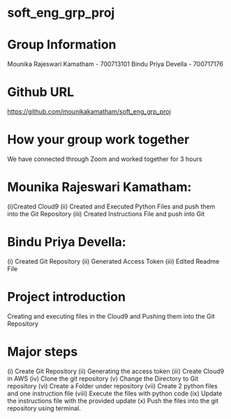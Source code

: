 # soft_eng_grp_proj
# Group Information
Mounika Rajeswari Kamatham - 700713101
Bindu Priya Devella - 700717176
# Github URL
https://github.com/mounikakamatham/soft_eng_grp_proj
# How your group work together
We have connected through Zoom and worked together for 3 hours
# Mounika Rajeswari Kamatham: 
(i)Created Cloud9
(ii) Created and Executed Python Files and push them into the Git Repository
(iii) Created Instructions File and push into Git 
# Bindu Priya Devella:
(i) Created Git Repository
(ii) Generated Access Token
(iii) Edited Readme File
# Project introduction
Creating and executing files in the Cloud9 and Pushing them into the Git Repository
# Major steps
(i) Create Git Repository
(ii) Generating the access token 
(iii) Create Cloud9 in AWS
(iv) Clone the git repository
(v) Change the Directory to Git repository
(vi) Create a Folder under repository
(vii) Create 2 python files and one instruction file
(viii) Execute the files with python code
(ix) Update the instructions file with the provided update
(x) Push the files into the git repository using terminal.
